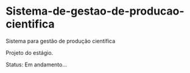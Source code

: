 # Sistema-de-gestao-de-producao-cientifica
Sistema para gestão de produção científica

Projeto do estágio.

Status: Em andamento...
